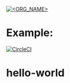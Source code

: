 [![<ORG_NAME>](https://circleci.com/<VCS>/<ORG_NAME>/<PROJECT_NAME>.svg?style=svg)](<LINK>)
# Example:
[![CircleCI](https://circleci.com/gh/circleci/circleci-docs.svg?style=svg)](https://circleci.com/gh/circleci/circleci-docs)

# hello-world
